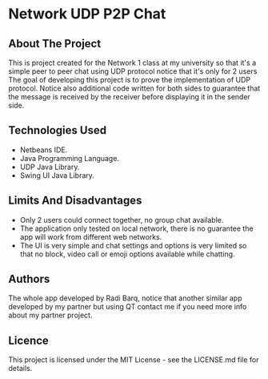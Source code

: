 
<h1>Network UDP P2P Chat</h1>

<h2>About The Project</h2>
<p>This is project created for the Network 1 class at my university so that it's a simple peer to peer chat using UDP protocol
notice that it's only for 2 users The goal of developing this project is to prove the implementation of UDP protocol. Notice
also additional code written for both sides to guarantee that the message is received by the receiver before displaying it in
the sender side.
</p>

<h2>Technologies Used</h2>
<ul>
<li>Netbeans IDE.</li>
<li>Java Programming Language.</li>
<li>UDP Java Library.</li>
<li>Swing UI Java Library.</li>
</ul>

<h2>Limits And Disadvantages</h2>
<ul>
  <li>Only 2 users could connect together, no group chat available.</li>
  <li>The application only tested on local network, there is no guarantee the app will work from different web networks.</li>
  <li>The UI is very simple and chat settings and options is very limited so that no block, video call or emoji options available
  while chatting.</li>
</ul>

<h2>Authors</h2>
<p>The whole app developed by Radi Barq, notice that another similar app developed by my partner but using QT contact me if you
need more info about my partner project.
</p>

<h2>Licence</h2>
<p>
This project is licensed under the MIT License - see the LICENSE.md file for details.</p
